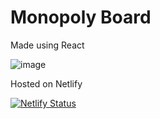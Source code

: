 # Monopoly Board

Made using React

![image](https://github.com/JuanPortal/Monopoly-Board/assets/78442505/636034af-57b3-4661-a780-34f52471c71f)


Hosted on Netlify

[![Netlify Status](https://api.netlify.com/api/v1/badges/1a52f2e8-c0f4-44f8-8d12-dd5738d360a1/deploy-status)](https://app.netlify.com/sites/monopoly-board/deploys)
